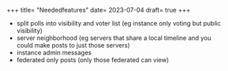 +++
title= "Neededfeatures"
date= 2023-07-04
draft= true
+++

- split polls into visibility and voter list (eg instance only voting but public visibility)
- server neighborhood (eg servers that share a local timeline and you could make posts to just those servers)
- instance admin messages
- federated only posts (only those federated can view)